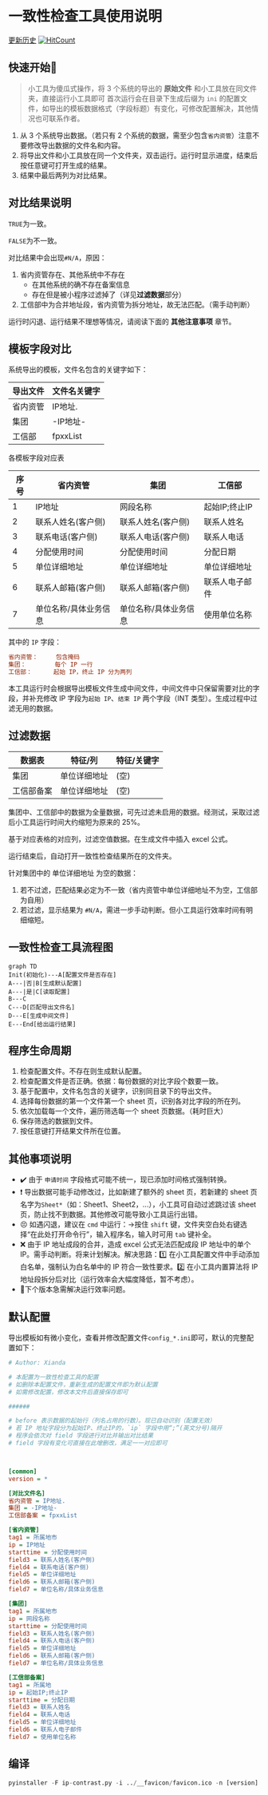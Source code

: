 # 一致性检查工具使用说明

[更新历史](https://github.com/thianda/xda-tools/blob/master/ip-contrast/CHANGELOG.md)  [![HitCount](http://hits.dwyl.io/thianda/xda-tools/ip-contrast.svg)](https://github.com/thianda/xda-tools/tree/master/ip-contrast) 

## 快速开始:green_heart:

> 小工具为傻瓜式操作，将 3 个系统的导出的 **原始文件** 和小工具放在同文件夹，直接运行小工具即可
> 首次运行会在目录下生成后缀为 `ini` 的配置文件，如导出的模板数据格式（字段标题）有变化，可修改配置解决，其他情况也可联系作者。

1. 从 3 个系统导出数据。（若只有 2 个系统的数据，需至少包含`省内资管`）注意不要修改导出数据的文件名和内容。
2. 将导出文件和小工具放在同一个文件夹，双击运行。运行时显示进度，结束后按任意键可打开生成的结果。
3. 结果中最后两列为对比结果。

## 对比结果说明

`TRUE`为一致。

`FALSE`为不一致。

对比结果中会出现`#N/A`，原因：

1. 省内资管存在、其他系统中不存在
   - 在其他系统的确不存在备案信息
   - 存在但是被小程序过滤掉了（详见**过滤数据**部分）
2. 工信部中为合并地址段，省内资管为拆分地址，故无法匹配。（需手动判断）

运行时闪退、运行结果不理想等情况，请阅读下面的 **其他注意事项** 章节。

## 模板字段对比

系统导出的模板，文件名包含的关键字如下：

|导出文件|文件名关键字|
|-|-|
|省内资管|IP地址.|
|集团 |-IP地址-|
|工信部|fpxxList|

各模板字段对应表


| 序号 | 省内资管              | 集团                  | 工信部         |
| ---- | --------------------- | --------------------- | -------------- |
| 1    | IP地址                | 网段名称              | 起始IP;终止IP  |
| 2    | 联系人姓名(客户侧)    | 联系人姓名(客户侧)    | 联系人姓名     |
| 3    | 联系电话(客户侧)      | 联系人电话(客户侧)    | 联系人电话     |
| 4    | 分配使用时间          | 分配使用时间          | 分配日期       |
| 5    | 单位详细地址          | 单位详细地址          | 单位详细地址   |
| 6    | 联系人邮箱(客户侧)    | 联系人邮箱(客户侧)    | 联系人电子邮件 |
| 7    | 单位名称/具体业务信息 | 单位名称/具体业务信息 | 使用单位名称   |

其中的 `IP` 字段：

```ini
省内资管：     包含掩码
集团：        每个 IP 一行
工信部：      起始 IP，终止 IP 分为两列
```

本工具运行时会根据导出模板文件生成中间文件，中间文件中只保留需要对比的字段，并补充修改 IP 字段为`起始 IP`、`结束 IP` 两个字段（INT 类型）。生成过程中过滤无用的数据。

## 过滤数据

| 数据表     | 特征/列      | 特征/关键字 |
| ---------- | ------------ | ----------- |
| 集团       | 单位详细地址 | (空)        |
| 工信部备案 | 单位详细地址 | (空)        |

集团中、工信部中的数据为全量数据，可先过滤未启用的数据。经测试，采取过滤后小工具运行时间大约缩短为原来的 25%。

基于对应表格的对应列，过滤空值数据。在生成文件中插入 excel 公式。

运行结束后，自动打开一致性检查结果所在的文件夹。

针对集团中的 单位详细地址 为空的数据：

1. 若不过滤，匹配结果必定为不一致（省内资管中单位详细地址不为空，工信部为自用）
2. 若过滤，显示结果为 `#N/A`，需进一步手动判断。但小工具运行效率时间有明细缩短。

## 一致性检查工具流程图

```mermaid
graph TD
Init(初始化)---A[配置文件是否存在]
A---|否|B[生成默认配置]
A---|是|C[读取配置]
B---C
C---D[匹配导出文件名]
D---E[生成中间文件]
E---End[给出运行结果]
```

## 程序生命周期

1. 检查配置文件。不存在则生成默认配置。
2. 检查配置文件是否正确。依据：每份数据的对比字段个数要一致。
3. 基于配置中，文件名包含的关键字，识别同目录下的导出文件。
4. 选择每份数据的第一个文件第一个 sheet 页，识别各对比字段的所在列。
5. 依次加载每一个文件，遍历筛选每一个 sheet 页数据。（耗时巨大）
6. 保存筛选的数据到文件。
7. 按任意键打开结果文件所在位置。

## 其他事项说明

- :heavy_check_mark: 由于 `申请时间` 字段格式可能不统一，现已添加时间格式强制转换。 
- :heavy_exclamation_mark: 导出数据可能手动修改过，比如新建了额外的 sheet 页，若新建的 sheet 页名字为`Sheet*`（如：Sheet1、Sheet2，...），小工具可自动过滤跳过该 sheet 页，防止找不到数据。其他修改可能导致小工具运行出错。
- :persevere: 如遇闪退，建议在 `cmd` 中运行：->按住 `shift` 键，文件夹空白处右键选择“在此处打开命令行”，输入程序名，输入时可用 `tab` 键补全。 
- :x: ​由于 IP 地址成段的合并，造成 excel 公式无法匹配成段 IP 地址中的单个 IP。需手动判断。将来计划解决。解决思路：:one: 在小工具配置文件中手动添加白名单，强制认为白名单中的 IP 符合一致性要求。:two: 在小工具内置算法将 IP 地址段拆分后对比（运行效率会大幅度降低，暂不考虑）。
- :rocket: ​下个版本急需解决运行效率问题。

## 默认配置

导出模板如有微小变化，查看并修改配置文件`config_*.ini`即可，默认的完整配置如下：

```ini
# Author: Xianda

# 本配置为一致性检查工具的配置
# 如删除本配置文件，重新生成的配置文件即为默认配置
# 如需修改配置，修改本文件后直接保存即可

######

# before 表示数据的起始行（列名占用的行数）。现已自动识别（配置无效）
# 若 IP 地址字段分为起始IP、终止IP的，`ip` 字段中用“;”(英文分号)隔开
# 程序会依次对 field 字段进行对比并输出对比结果
# field 字段有变化可直接在此增删改，满足一一对应即可



[common]
version = *

[对比文件名]
省内资管 = IP地址.
集团 = -IP地址-
工信部备案 = fpxxList

[省内资管]
tag1 = 所属地市
ip = IP地址
starttime = 分配使用时间
field3 = 联系人姓名(客户侧)
field4 = 联系电话(客户侧)
field5 = 单位详细地址
field6 = 联系人邮箱(客户侧)
field7 = 单位名称/具体业务信息

[集团]
tag1 = 所属地市
ip = 网段名称
starttime = 分配使用时间
field3 = 联系人姓名(客户侧)
field4 = 联系人电话(客户侧)
field5 = 单位详细地址
field6 = 联系人邮箱(客户侧)
field7 = 单位名称/具体业务信息

[工信部备案]
tag1 = 所属地
ip = 起始IP;终止IP
starttime = 分配日期
field3 = 联系人姓名
field4 = 联系人电话
field5 = 单位详细地址
field6 = 联系人电子邮件
field7 = 使用单位名称
```

## 编译

```python
pyinstaller -F ip-contrast.py -i ../__favicon/favicon.ico -n [version]
```

